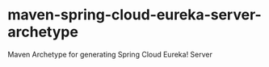 # maven-spring-cloud-eureka-server-archetype
Maven Archetype for generating Spring Cloud Eureka! Server
